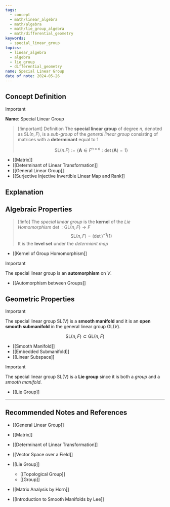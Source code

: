 ```yaml
---
tags:
  - concept
  - math/linear_algebra
  - math/algebra
  - math/lie_group_algebra
  - math/differential_geometry
keywords:
  - special_linear_group
topics:
  - linear_algebra
  - algebra
  - lie_group
  - differential_geometry
name: Special Linear Group
date of note: 2024-05-26
---
```


## Concept Definition

>[!important]
>**Name**: Special Linear Group

>[!important] Definition
>The **special linear group** of degree $n$, denoted as $\text{SL}(n, F)$, is a *sub-group* of the *general linear group* consisting of matrices with a **determinant** equal to $1$
>
>$$
>\text{SL}(n. F) := \left\{ \boldsymbol{A} \in F^{n \times n}: \det(\boldsymbol{A}) = 1 \right\} 
>$$

- [[Matrix]]
- [[Determinant of Linear Transformation]]
- [[General Linear Group]]
- [[Surjective Injective Invertible Linear Map and Rank]]

## Explanation




## Algebraic Properties

>[!info]
>The *special linear group* is the **kernel** of the *Lie Homomorphism* $\det: \text{GL}(n, F) \to F$
>$$
>\text{SL}(n,F) = (\det)^{-1}(1)
>$$
>It is the **level set** under the *determiant map*

- [[Kernel of Group Homomorphism]]



>[!important]
>The special linear group is an **automorphism** on $V$.

- [[Automorphism between Groups]]




## Geometric Properties

>[!important]
>The special linear group $\text{SL}(V)$ is a **smooth manifold** and it is an **open smooth submanifold** in the general linear group $\text{GL}(V).$ 
>
>
>$$
>\text{SL}(n, F) \subset \text{GL}(n, F)
>$$
>

- [[Smooth Manifold]]
- [[Embedded Submanifold]]
- [[Linear Subspace]]

>[!important]
>The special linear group $\text{SL}(V)$ is a **Lie group** since it is both a *group* and a *smooth manifold*.

- [[Lie Group]]




-----------
##  Recommended Notes and References

- [[General Linear Group]]

- [[Matrix]]
- [[Determinant of Linear Transformation]]
- [[Vector Space over a Field]]
- [[Lie Group]]
	- [[Topological Group]]
	- [[Group]] 

- [[Matrix Analysis by Horn]]
- [[Introduction to Smooth Manifolds by Lee]]
